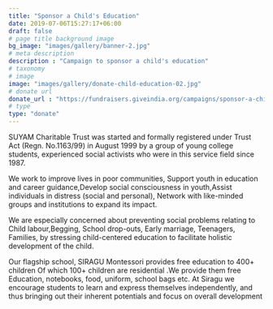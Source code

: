 ```yaml
---
title: "Sponsor a Child's Education"
date: 2019-07-06T15:27:17+06:00
draft: false
# page title background image
bg_image: "images/gallery/banner-2.jpg"
# meta description
description : "Campaign to sponsor a child's education"
# taxonomy
# image
image: "images/gallery/donate-child-education-02.jpg"
# donate url
donate_url : "https://fundraisers.giveindia.org/campaigns/sponsor-a-childs-education"
# type
type: "donate"
---
```


SUYAM Charitable Trust was started and formally registered under Trust Act 
(Regn. No.1163/99) in August 1999 by a group of young college students, 
experienced social activists who were in this service field since 1987.

We work to improve lives in poor communities, Support youth in education and 
career guidance,Develop social consciousness in youth,Assist individuals in 
distress (social and personal), Network with like-minded groups and institutions 
to expand its impact.

We are especially concerned about preventing social problems relating to Child 
labour,Begging, School drop-outs, Early marriage, Teenagers, Families, by 
stressing child-centered education to facilitate holistic development of the 
child.

Our flagship school, SIRAGU Montessori provides free education to 400+ children 
Of which 100+ children are residential .We provide them free Education, 
notebooks, food, uniform, school bags etc. At Siragu we encourage students to 
learn and express themselves independently, and thus bringing out their 
inherent potentials and focus on overall development
